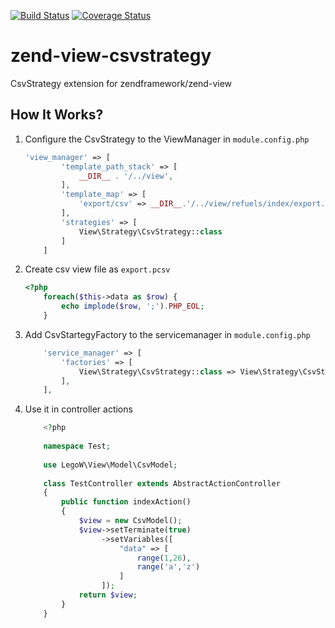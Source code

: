 [![Build Status](https://travis-ci.org/adamturcsan/zend-view-csvstrategy.svg?branch=master)](https://travis-ci.org/adamturcsan/zend-view-csvstrategy)
[![Coverage Status](https://coveralls.io/repos/github/adamturcsan/zend-view-csvstrategy/badge.svg?branch=master)](https://coveralls.io/github/adamturcsan/zend-view-csvstrategy?branch=master)

# zend-view-csvstrategy

CsvStrategy extension for zendframework/zend-view

## How It Works?

1. Configure the CsvStrategy to the ViewManager in `module.config.php`
    ```php
    'view_manager' => [
            'template_path_stack' => [
                __DIR__ . '/../view',
            ],
            'template_map' => [
                'export/csv' => __DIR__.'/../view/refuels/index/export.pcsv'
            ],
            'strategies' => [
                View\Strategy\CsvStrategy::class
            ]
        ]
    ```
2. Create csv view file as `export.pcsv`
    ```php
    <?php 
        foreach($this->data as $row) {
            echo implode($row, ';').PHP_EOL;
        }
    ```
3. Add CsvStartegyFactory to the servicemanager in `module.config.php`
    ```php
        'service_manager' => [
            'factories' => [
                View\Strategy\CsvStrategy::class => View\Strategy\CsvStrategyFactory::class
            ],
        ],
    ```
4. Use it in controller actions
    ```php
        <?php
        
        namespace Test;
        
        use LegoW\View\Model\CsvModel;
        
        class TestController extends AbstractActionController
        {
            public function indexAction()
            {
                $view = new CsvModel();
                $view->setTerminate(true)
                     ->setVariables([
                         "data" => [
                             range(1,26),
                             range('a','z')
                         ]
                     ]);
                return $view;
            }
        }
    ```